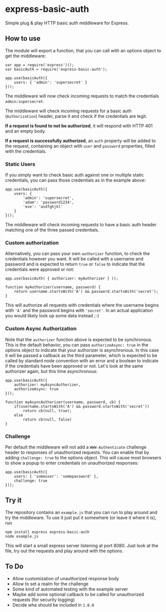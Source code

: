 # express-basic-auth

Simple plug & play HTTP basic auth middleware for Express.

## How to use

The module will export a function, that you can call with an options object to
get the middleware:

    var app = require('express')();
    var basicAuth = require('express-basic-auth');

    app.use(basicAuth({
        users: { 'admin': 'supersecret' }
    }));

The middleware will now check incoming requests to match the credentials
`admin:supersecret`.

The middleware will check incoming requests for a basic auth (`Authorization`)
header, parse it and check if the credentials are legit.

**If a request is found to not be authorized**, it will respond with HTTP 401 and an empty body.

**If a request is successfully authorized**, an `auth` property will be added to the request,
containing an object with `user` and `password` properties, filled with the credentials.

### Static Users

If you simply want to check basic auth against one or multiple static credentials,
you can pass those credentials as in the example above:

    app.use(basicAuth({
        users: {
            'admin': 'supersecret',
            'adam': 'password1234',
            'eve': 'asdfghjkl'
        }
    }));

The middleware will check incoming requests to have a basic auth header matching
one of the three passed credentials.

### Custom authorization

Alternatively, you can pass your own `authorizer` function, to check the credentials
however you want. It will be called with a username and password and is expected to
return `true` or `false` to indicate that the credentials were approved or not:

    app.use(basicAuth( { authorizer: myAuthorizer } ));

    function myAuthorizer(username, password) {
        return username.startsWith('A') && password.startsWith('secret');
    }

This will authorize all requests with credentials where the username begins with
`'A'` and the password begins with `'secret'`. In an actual application you would
likely look up some data instead ;-)

### Custom Async Authorization

Note that the `authorizer` function above is expected to be synchronous. This is
the default behavior, you can pass `authorizeAsync: true` in the options object to indicate
that your authorizer is asynchronous. In this case it will be passed a callback
as the third parameter, which is expected to be called by standard node convention
with an error and a boolean to indicate if the credentials have been approved or not.
Let's look at the same authorizer again, but this time asynchronous:

    app.use(basicAuth({
        authorizer: myAsyncAuthorizer,
        authorizeAsync: true
    }));

    function myAsyncAuthorizer(username, password, cb) {
        if(username.startsWith('A') && password.startsWith('secret'))
            return cb(null, true);
        else
            return cb(null, false)
    }

### Challenge

Per default the middleware will not add a `WWW-Authenticate` challenge header to
responses of unauthorized requests. You can enable that by adding `challenge: true`
to the options object. This will cause most browsers to show a popup to enter credentials
on unauthorized responses:

    app.use(basicAuth({
        users: { 'someuser': 'somepassword' },
        challenge: true
    }));

## Try it

The repository contains an `example.js` that you can run to play around and try
the middleware. To use it just put it somewhere (or leave it where it is), run

    npm install express express-basic-auth
    node example.js

This will start a small express server listening at port 8080. Just look at the file,
try out the requests and play around with the options.

## To Do

- Allow customization of unauthorized response body
- Allow to set a realm for the challenge
- Some kind of automated testing with the example server
- Maybe add some optional callback to be called for unauthorized requests (for security logging)
- Decide wha should be included in `1.0.0`
